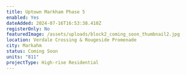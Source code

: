 ```yaml
---
title: Uptown Markham Phase 5
enabled: Yes
dateAdded: 2024-07-16T16:53:38.410Z
registerOnly: No
featuredImage: /assets/uploads/block2_coming_soon_thumbnail2.jpg
location: Verdale Crossing & Rougeside Promenade
city: Markahm
status: Coming Soon
units: "811"
projectType: High-rise Residential
---
```

